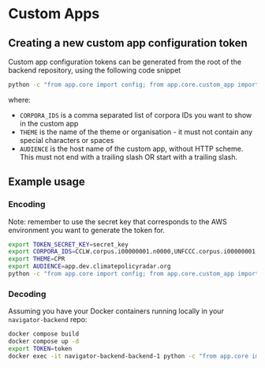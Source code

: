 # Custom Apps

## Creating a new custom app configuration token

Custom app configuration tokens can be generated from the root of the backend
repository, using the following code snippet

```bash
python -c "from app.core import config; from app.core.custom_app import create_configuration_token; print(create_configuration_token('CORPORA_IDS;THEME;APP_DOMAIN'))"
```

where:

- `CORPORA_IDS` is a comma separated list of corpora IDs you want to show in the
  custom app
- `THEME` is the name of the theme or organisation - it must not contain any
  special characters or spaces
- `AUDIENCE` is the host name of the custom app, without HTTP scheme. This must
  not end with a trailing slash OR start with a trailing slash.

## Example usage

### Encoding

Note: remember to use the secret key that corresponds to the AWS environment you
want to generate the token for.

```bash
export TOKEN_SECRET_KEY=secret_key
export CORPORA_IDS=CCLW.corpus.i00000001.n0000,UNFCCC.corpus.i00000001.n0000
export THEME=CPR
export AUDIENCE=app.dev.climatepolicyradar.org
python -c "from app.core import config; from app.core.custom_app import create_configuration_token; print(create_configuration_token('$CORPORA_IDS;$THEME;$AUDIENCE'))"
```

### Decoding

Assuming you have your Docker containers running locally in your `navigator-backend`
repo:

```bash
docker compose build
docker compose up -d
export TOKEN=token
docker exec -it navigator-backend-backend-1 python -c "from app.core import config; from app.core.custom_app import decode_configuration_token; print(decode_configuration_token('$TOKEN', '$APP_DOMAIN'))"
```

